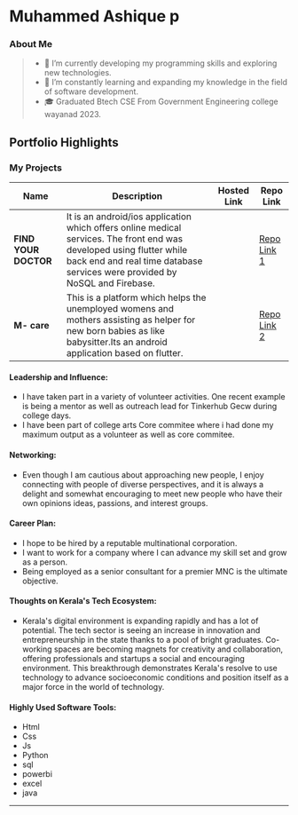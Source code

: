 # Muhammed Ashique p

### About Me

> - 🔭 I’m currently developing  my programming skills and exploring new technologies.
> - 🌱 I’m constantly learning and expanding my knowledge in the field of software development.
> - 🎓 Graduated Btech CSE From Government Engineering college wayanad 2023.




## Portfolio Highlights

### My Projects

| Name                | Description                                                               | Hosted Link                              | Repo Link                                                      |
|---------------------|---------------------------------------------------------------------------|------------------------------------------|----------------------------------------------------------------|
| **FIND YOUR DOCTOR**  |It is an android/ios application which offers online medical services. The front end was developed using flutter while back end and real time database services were provided by NoSQL and Firebase.|            |[Repo Link 1](github.com/MuhammedAshiquep/dashboard)             |
| **M- care**  |This is a platform which helps the unemployed womens and mothers assisting as helper for new born babies as like babysitter.Its an android application based on flutter.|             | [Repo Link 2](github.com/MuhammedAshiquep/dashboard)             |

#### Leadership and Influence:

- I have taken part in a variety of volunteer activities. One recent example is being a mentor as well as outreach lead for Tinkerhub Gecw during college days.
- I have been part of college arts Core commitee where i had done my maximum output as a volunteer as well as core commitee.

#### Networking:

- Even though I am cautious about approaching new people, I enjoy connecting with people of diverse perspectives, and it is always a delight and somewhat encouraging to meet new people who have their own opinions ideas, passions, and interest groups.

#### Career Plan:

- I hope to be hired by a reputable multinational corporation.
- I want to work for a company where I can advance my skill set and grow as a person.
- Being employed as a senior consultant for a premier MNC is the ultimate objective.


#### Thoughts on Kerala's Tech Ecosystem:

- Kerala's digital environment is expanding rapidly and has a lot of potential. The tech sector is seeing an increase in innovation and entrepreneurship in the state thanks to a pool of bright graduates. Co-working spaces are becoming magnets for creativity and collaboration, offering professionals and startups a social and encouraging environment. This breakthrough demonstrates Kerala's resolve to use technology to advance socioeconomic conditions and position itself as a major force in the world of technology.

#### Highly Used Software Tools:

- Html
- Css
- Js
- Python
- sql
- powerbi
- excel
- java
  


---
